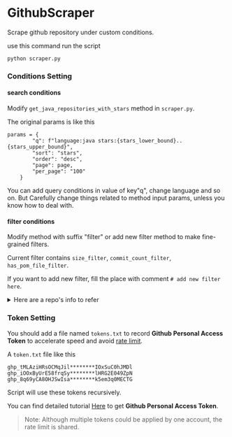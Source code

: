 # GithubScraper
Scrape github repository under custom conditions.

use this command run the script
```
python scraper.py
```

### Conditions Setting

#### search conditions

Modify `get_java_repositories_with_stars` method in `scraper.py`.

The original params is like this
```
params = {
        "q": f"language:java stars:{stars_lower_bound}..{stars_upper_bound}",
        "sort": "stars",
        "order": "desc",
        "page": page,
        "per_page": "100"
    }
```
You can add query conditions in value of key"q", change language and so on. But Carefully change things related to method input params, unless you know how to deal with.

#### filter conditions

Modify method with suffix "filter" or add new filter method to make fine-grained filters.

Current filter contains `size_filter`, `commit_count_filter`, `has_pom_file_filter`.

If you want to add new filter, fill the place with comment `# add new filter here`.

<details>
  <summary>Here are a repo's info to refer</summary>
    
```
{
    "id": 22790488,
    "node_id": "MDEwOlJlcG9zaXRvcnkyMjc5MDQ4OA==",
    "name": "java-design-patterns",
    "full_name": "iluwatar/java-design-patterns",
    "private": false,
    "owner": {
        "login": "iluwatar",
        "id": 582346,
        "node_id": "MDQ6VXNlcjU4MjM0Ng==",
        "avatar_url": "https://avatars.githubusercontent.com/u/582346?v=4",
        "gravatar_id": "",
        "url": "https://api.github.com/users/iluwatar",
        "html_url": "https://github.com/iluwatar",
        "followers_url": "https://api.github.com/users/iluwatar/followers",
        "following_url": "https://api.github.com/users/iluwatar/following{/other_user}",
        "gists_url": "https://api.github.com/users/iluwatar/gists{/gist_id}",
        "starred_url": "https://api.github.com/users/iluwatar/starred{/owner}{/repo}",
        "subscriptions_url": "https://api.github.com/users/iluwatar/subscriptions",
        "organizations_url": "https://api.github.com/users/iluwatar/orgs",
        "repos_url": "https://api.github.com/users/iluwatar/repos",
        "events_url": "https://api.github.com/users/iluwatar/events{/privacy}",
        "received_events_url": "https://api.github.com/users/iluwatar/received_events",
        "type": "User",
        "site_admin": false
    },
    "html_url": "https://github.com/iluwatar/java-design-patterns",
    "description": "Design patterns implemented in Java",
    "fork": false,
    "url": "https://api.github.com/repos/iluwatar/java-design-patterns",
    "forks_url": "https://api.github.com/repos/iluwatar/java-design-patterns/forks",
    "keys_url": "https://api.github.com/repos/iluwatar/java-design-patterns/keys{/key_id}",
    "collaborators_url": "https://api.github.com/repos/iluwatar/java-design-patterns/collaborators{/collaborator}",
    "teams_url": "https://api.github.com/repos/iluwatar/java-design-patterns/teams",
    "hooks_url": "https://api.github.com/repos/iluwatar/java-design-patterns/hooks",
    "issue_events_url": "https://api.github.com/repos/iluwatar/java-design-patterns/issues/events{/number}",
    "events_url": "https://api.github.com/repos/iluwatar/java-design-patterns/events",
    "assignees_url": "https://api.github.com/repos/iluwatar/java-design-patterns/assignees{/user}",
    "branches_url": "https://api.github.com/repos/iluwatar/java-design-patterns/branches{/branch}",
    "tags_url": "https://api.github.com/repos/iluwatar/java-design-patterns/tags",
    "blobs_url": "https://api.github.com/repos/iluwatar/java-design-patterns/git/blobs{/sha}",
    "git_tags_url": "https://api.github.com/repos/iluwatar/java-design-patterns/git/tags{/sha}",
    "git_refs_url": "https://api.github.com/repos/iluwatar/java-design-patterns/git/refs{/sha}",
    "trees_url": "https://api.github.com/repos/iluwatar/java-design-patterns/git/trees{/sha}",
    "statuses_url": "https://api.github.com/repos/iluwatar/java-design-patterns/statuses/{sha}",
    "languages_url": "https://api.github.com/repos/iluwatar/java-design-patterns/languages",
    "stargazers_url": "https://api.github.com/repos/iluwatar/java-design-patterns/stargazers",
    "contributors_url": "https://api.github.com/repos/iluwatar/java-design-patterns/contributors",
    "subscribers_url": "https://api.github.com/repos/iluwatar/java-design-patterns/subscribers",
    "subscription_url": "https://api.github.com/repos/iluwatar/java-design-patterns/subscription",
    "commits_url": "https://api.github.com/repos/iluwatar/java-design-patterns/commits{/sha}",
    "git_commits_url": "https://api.github.com/repos/iluwatar/java-design-patterns/git/commits{/sha}",
    "comments_url": "https://api.github.com/repos/iluwatar/java-design-patterns/comments{/number}",
    "issue_comment_url": "https://api.github.com/repos/iluwatar/java-design-patterns/issues/comments{/number}",
    "contents_url": "https://api.github.com/repos/iluwatar/java-design-patterns/contents/{+path}",
    "compare_url": "https://api.github.com/repos/iluwatar/java-design-patterns/compare/{base}...{head}",
    "merges_url": "https://api.github.com/repos/iluwatar/java-design-patterns/merges",
    "archive_url": "https://api.github.com/repos/iluwatar/java-design-patterns/{archive_format}{/ref}",
    "downloads_url": "https://api.github.com/repos/iluwatar/java-design-patterns/downloads",
    "issues_url": "https://api.github.com/repos/iluwatar/java-design-patterns/issues{/number}",
    "pulls_url": "https://api.github.com/repos/iluwatar/java-design-patterns/pulls{/number}",
    "milestones_url": "https://api.github.com/repos/iluwatar/java-design-patterns/milestones{/number}",
    "notifications_url": "https://api.github.com/repos/iluwatar/java-design-patterns/notifications{?since,all,participating}",
    "labels_url": "https://api.github.com/repos/iluwatar/java-design-patterns/labels{/name}",
    "releases_url": "https://api.github.com/repos/iluwatar/java-design-patterns/releases{/id}",
    "deployments_url": "https://api.github.com/repos/iluwatar/java-design-patterns/deployments",
    "created_at": "2014-08-09T16:45:18Z",
    "updated_at": "2024-01-11T17:05:49Z",
    "pushed_at": "2024-01-09T06:06:16Z",
    "git_url": "git://github.com/iluwatar/java-design-patterns.git",
    "ssh_url": "git@github.com:iluwatar/java-design-patterns.git",
    "clone_url": "https://github.com/iluwatar/java-design-patterns.git",
    "svn_url": "https://github.com/iluwatar/java-design-patterns",
    "homepage": "https://java-design-patterns.com",
    "size": 31545,
    "stargazers_count": 85212,
    "watchers_count": 85212,
    "language": "Java",
    "has_issues": true,
    "has_projects": false,
    "has_downloads": true,
    "has_wiki": true,
    "has_pages": false,
    "has_discussions": false,
    "forks_count": 25902,
    "mirror_url": null,
    "archived": false,
    "disabled": false,
    "open_issues_count": 238,
    "license": {
        "key": "other",
        "name": "Other",
        "spdx_id": "NOASSERTION",
        "url": null,
        "node_id": "MDc6TGljZW5zZTA="
    },
    "allow_forking": true,
    "is_template": false,
    "web_commit_signoff_required": false,
    "topics": [
        "awesome-list",
        "design-patterns",
        "hacktoberfest",
        "java",
        "principles",
        "snippets",
        "snippets-collection",
        "snippets-library"
    ],
    "visibility": "public",
    "forks": 25902,
    "open_issues": 238,
    "watchers": 85212,
    "default_branch": "master",
    "permissions": {
        "admin": false,
        "maintain": false,
        "push": false,
        "triage": false,
        "pull": true
    },
    "score": 1.0
}
```
</details>

### Token Setting

You should add a file named `tokens.txt` to record **Github Personal Access Token** to accelerate speed and avoid [rate limit](https://docs.github.com/en/graphql/overview/rate-limits-and-node-limits-for-the-graphql-api#exceeding-the-rate-limit).

A `token.txt` file like this
```
ghp_tMLAziHRsOCMqJil********IOxSuC0hJMDl
ghp_iOOxByUrE58frqSy********lHRG2E049ZpN
ghp_8q69yCA8OHJSwIsa********k5em3q0MECTG
```

Script will use these tokens recursively.

You can find detailed tutorial [Here](https://docs.github.com/en/authentication/keeping-your-account-and-data-secure/managing-your-personal-access-tokens) to get **Github Personal Access Token**.

> Note: Although multiple tokens could be applied by one account, the rate limit is shared.